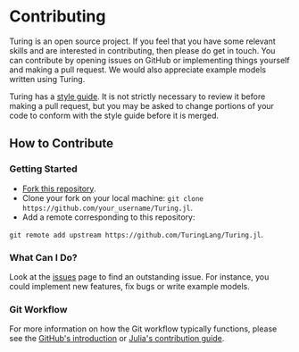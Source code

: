
# Contributing

Turing is an open source project. If you feel that you have some relevant skills and are interested in contributing, then please do get in touch. You can contribute by opening issues on GitHub or implementing things yourself and making a pull request. We would also appreciate example models written using Turing.


Turing has a [style guide]({{site.baseurl}}/docs/contributing/style-guide). It is not strictly necessary to review it before making a pull request, but you may be asked to change portions of your code to conform with the style guide before it is merged.


## How to Contribute


### Getting Started


  * [Fork this repository](https://github.com/TuringLang/Turing.jl#fork-destination-box).
  * Clone your fork on your local machine: `git clone https://github.com/your_username/Turing.jl`.
  * Add a remote corresponding to this repository:


`git remote add upstream https://github.com/TuringLang/Turing.jl`.


### What Can I Do?


Look at the [issues](https://github.com/TuringLang/Turing.jl/issues) page to find an outstanding issue. For instance, you could implement new features, fix bugs or write example models.


### Git Workflow


For more information on how the Git workflow typically functions, please see the [GitHub's introduction](https://guides.github.com/introduction/flow/) or [Julia's contribution guide](https://github.com/JuliaLang/julia/blob/master/CONTRIBUTING.md).


